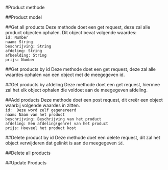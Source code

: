 #Product methode

##Product model

##Get all products
Deze methode doet een get request, deze zal alle product objecten ophalen. Dit object bevat volgende waardes:  
`id: Number`  
`naam: String`  
`beschrijving: String`  
`afdeling: String`  
`afbeelding: String`  
`prijs: Number`  

##Get products by id
Deze methode doet een get request, deze zal alle waardes ophalen van een object met de meegegeven id.

##Get products by afdeling
Deze methode doet een get request, hiermee zal het elk object ophalen die voldoet aan de meegegeven afdeling.

##Add products
Deze methode doet een post request, dit creër een object waarbij volgende waardes in zitten.  
`id:  Deze word zelf gegenereerd  `  
`naam: Naam van het product`  
`beschrijving: Beschrijving van het product`  
`afdeling: Een afdeling(genre) van het product`  
`prijs: Hoeveel het product kost`   
  
##Delete product by id
Deze methode doet een delete request, dit zal het object verwijderen dat gelinkt is aan de meegegeven `id`.  

##Delete all products

##Update Products
